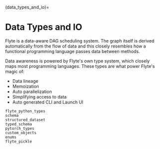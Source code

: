 (data_types_and_io)=

# Data Types and IO

Flyte is a data-aware DAG scheduling system. The graph itself is derived
automatically from the flow of data and this closely resembles how a functional
programming language passes data between methods.

Data awareness is powered by Flyte's own type system, which closely maps most programming languages. These types are what power Flyte's magic of:

- Data lineage
- Memoization
- Auto parallelization
- Simplifying access to data
- Auto generated CLI and Launch UI

```{auto-examples-toc}
flyte_python_types
schema
structured_dataset
typed_schema
pytorch_types
custom_objects
enums
flyte_pickle
```
